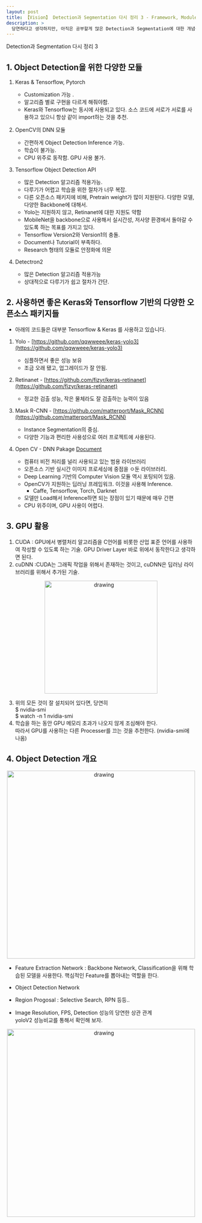 ```yaml
---
layout: post
title: 【Vision】 Detection과 Segmentation 다시 정리 3 - Framework, Module, GPU
description: >
  당연하다고 생각하지만, 아직은 공부할게 많은 Detection과 Segmentation에 대한 개념을 다시 상기하고 정리해보면서 공부해볼 계획이다.
---
```


Detection과 Segmentation 다시 정리 3

## 1. Object Detection을 위한 다양한 모듈 

1. Keras & Tensorflow, Pytorch
    - Customization 가능 .
    - 알고리즘 별로 구현을 다르게 해줘야함.
    - Keras와 Tensorflow는 동시에 사용되고 있다. 소스 코드에 서로가 서로를 사용하고 있으니 항상 같이 import하는 것을 추천. 

2. OpenCV의 DNN 모듈
    - 간편하게 Object Detection Inference 가능.
    - 학습이 불가능.
    - CPU 위주로 동작함. GPU 사용 불가.

3. Tensorflow Object Detection API
    - 많은 Detection 알고리즘 적용가능.
    - 다루기가 어렵고 학습을 위한 절차가 너무 복잡. 
    - 다른 오픈소스 패키지에 비해, Pretrain weight가 많이 지원된다. 다양한 모델, 다양한 Backbone에 대해서.
    - Yolo는 지원하지 않고, Retinanet에 대한 지원도 약함
    - MobileNet을 backbone으로 사용해서 실시간성, 저사양 환경에서 돌아갈 수 있도록 하는 목표를 가지고 있다. 
    - Tensorflow Version2와 Version1의 충돌. 
    - Document나 Tutorial이 부족하다.
    - Research 형태의 모듈로 안정화에 의문

4. Detectron2
    - 많은 Detection 알고리즘 적용가능
    - 상대적으로 다루기가 쉽고 절차가 간단. 


## 2. 사용하면 좋은 Keras와 Tensorflow 기반의 다양한 오픈소스 패키지들

- 아래의 코드들은 대부분 Tensorflow & Keras 를 사용하고 있습니다. 

1. Yolo - [https://github.com/qqwweee/keras-yolo3](https://github.com/qqwweee/keras-yolo3)  
    - 심플하면서 좋은 성능 보유 
    - 조금 오래 됐고, 업그레이드가 잘 안됨.

2. Retinanet - [https://github.com/fizyr/keras-retinanet](https://github.com/fizyr/keras-retinanet)  
    - 정교한 검출 성능, 작은 물체라도 잘 검출하는 능력이 있음

3. Mask R-CNN - [https://github.com/matterport/Mask_RCNN](https://github.com/matterport/Mask_RCNN)  
    - Instance Segmentation의 중심. 
    - 다양한 기능과 편리한 사용성으로 여러 프로젝트에 사용된다. 

4. Open CV - DNN Pakage [Document](https://docs.opencv.org/master/d2/d58/tutorial_table_of_content_dnn.html)
    - 컴퓨터 비전 처리를 널리 사용되고 있는 범용 라이브러리
    - 오픈소스 기반 실시간 이미지 프로세싱에 중점을 ㅇ둔 라이브러리.
    - Deep Learning 기반의 Computer Vision 모듈 역시 포팅되어 있음.
    - OpenCV가 지원하는 딥러닝 프레임워크. 이것을 사용해 Inference.
        - Caffe, Tensorflow, Torch, Darknet
    - 모델만 Load해서 Inference하면 되는 장점이 있기 때문에 매우 간편
    - CPU 위주이며, GPU 사용이 어렵다. 

## 3. GPU 활용
1. CUDA : GPU에서 병렬처리 알고리즘을 C언어를 비롯한 산업 표준 언어를 사용하여 작성할 수 있도록 하는 기술. GPU Driver Layer 바로 위에서 동작한다고 생각하면 된다. 
2. cuDNN :CUDA는 그래픽 작업을 위해서 존재하는 것이고, cuDNN은 딥러닝 라이브러리를 위해서 추가된 기술.

<p align="center"><img src='https://user-images.githubusercontent.com/46951365/91636912-636abc00-ea3f-11ea-8fce-7ae044abe32b.png' alt='drawing' width='300'/></p>

3. 위의 모든 것이 잘 설치되어 있다면, 당연히    
    $ nvidia-smi    
    $ watch -n 1 nvidia-smi  
4. 학습을 하는 동안 GPU 메모리 초과가 나오지 않게 조심해야 한다.   
    따라서 GPU를 사용하는 다른 Processer를 끄는 것을 추천한다. (nvidia-smi에 나옴)

## 4. Object Detection 개요    

<p align="center"><img src='https://user-images.githubusercontent.com/46951365/91637286-6e731b80-ea42-11ea-9841-5463bd8cf10c.png' alt='drawing' width='500'/></p>

- Feature Extraction Network : Backbone Network, Classification을 위해 학습된 모델을 사용한다. 핵심적인 Feature를 뽑아내는 역할을 한다. 
- Object Detection Network 
- Region Progosal : Selective Search, RPN 등등.. 

- Image Resolution, FPS, Detection 성능의 당연한 상관 관계  
  yoloV2 성능비교를 통해서 확인해 보자. 
<p align="center"><img src='https://user-images.githubusercontent.com/46951365/91637407-27395a80-ea43-11ea-9952-26a648096738.png' alt='drawing' width='500'/></p>


  
